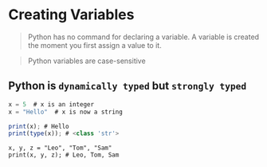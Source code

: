 # Creating Variables

> Python has no command for declaring a variable. A variable is created the moment you first assign a value to it.

> Python variables are case-sensitive

## Python is `dynamically typed` but `strongly typed`

```js
x = 5  # x is an integer
x = "Hello"  # x is now a string

print(x); # Hello
print(type(x)); # <class 'str'>
```

```
x, y, z = "Leo", "Tom", "Sam"
print(x, y, z); # Leo, Tom, Sam
```



